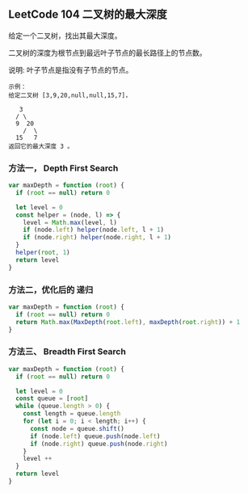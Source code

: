 ## LeetCode 104 二叉树的最大深度
给定一个二叉树，找出其最大深度。

二叉树的深度为根节点到最远叶子节点的最长路径上的节点数。

说明: 叶子节点是指没有子节点的节点。

    示例：
    给定二叉树 [3,9,20,null,null,15,7]，

       3
      / \
      9  20
        /  \
      15   7
    返回它的最大深度 3 。

### 方法一， Depth First Search

```javascript
var maxDepth = function (root) {
  if (root == null) return 0

  let level = 0
  const helper = (node, l) => {
    level = Math.max(level, l)
    if (node.left) helper(node.left, l + 1)
    if (node.right) helper(node.right, l + 1)
  }
  helper(root, 1)
  return level
}
```

### 方法二，优化后的 递归

```javascript
var maxDepth = function (root) {
  if (root == null) return 0
  return Math.max(MaxDepth(root.left), maxDepth(root.right)) + 1
}
```

### 方法三、 Breadth First Search

```javascript
var maxDepth = function (root) {
  if (root == null) return 0

  let level = 0
  const queue = [root]
  while (queue.length > 0) {
    const length = queue.length
    for (let i = 0; i < length; i++) {
      const node = queue.shift()
      if (node.left) queue.push(node.left)
      if (node.right) queue.push(node.right)
    }
    level ++
  }
  return level
}
```
